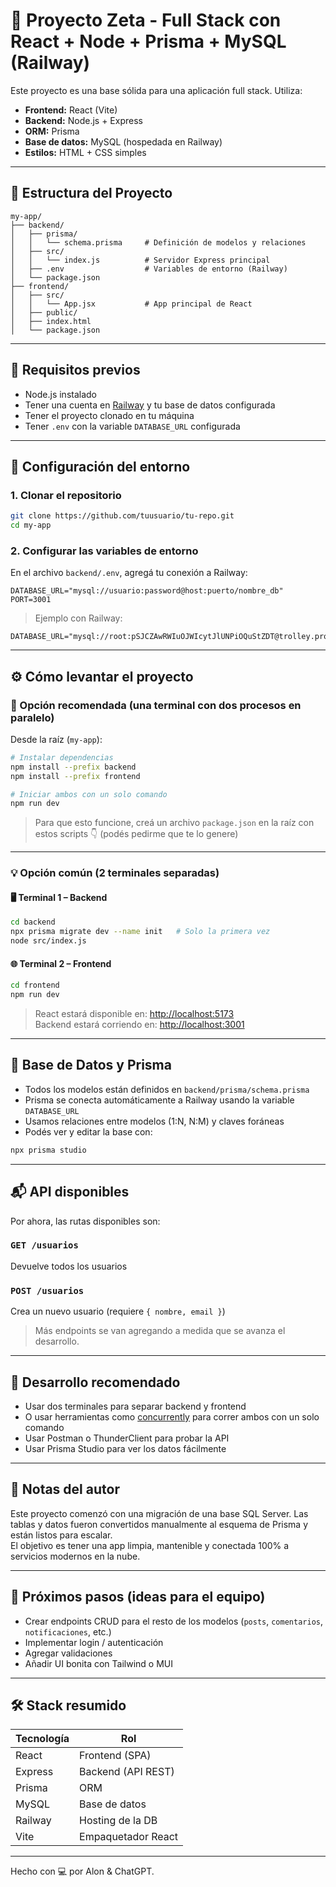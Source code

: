 # 🧠 Proyecto Zeta - Full Stack con React + Node + Prisma + MySQL (Railway)

Este proyecto es una base sólida para una aplicación full stack. Utiliza:

- **Frontend:** React (Vite)
- **Backend:** Node.js + Express
- **ORM:** Prisma
- **Base de datos:** MySQL (hospedada en Railway)
- **Estilos:** HTML + CSS simples

---

## 📁 Estructura del Proyecto

```
my-app/
├── backend/
│   ├── prisma/
│   │   └── schema.prisma     # Definición de modelos y relaciones
│   ├── src/
│   │   └── index.js          # Servidor Express principal
│   ├── .env                  # Variables de entorno (Railway)
│   └── package.json
├── frontend/
│   ├── src/
│   │   └── App.jsx           # App principal de React
│   ├── public/
│   ├── index.html
│   └── package.json
```

---

## 🚀 Requisitos previos

- Node.js instalado
- Tener una cuenta en [Railway](https://railway.app/) y tu base de datos configurada
- Tener el proyecto clonado en tu máquina
- Tener `.env` con la variable `DATABASE_URL` configurada

---

## 🔧 Configuración del entorno

### 1. Clonar el repositorio

```bash
git clone https://github.com/tuusuario/tu-repo.git
cd my-app
```

### 2. Configurar las variables de entorno

En el archivo `backend/.env`, agregá tu conexión a Railway:

```env
DATABASE_URL="mysql://usuario:password@host:puerto/nombre_db"
PORT=3001
```

> Ejemplo con Railway:

```env
DATABASE_URL="mysql://root:pSJCZAwRWIuOJWIcytJlUNPiOQuStZDT@trolley.proxy.rlwy.net:19881/railway"
```

---

## ⚙️ Cómo levantar el proyecto

### 🔁 Opción recomendada (una terminal con dos procesos en paralelo)

Desde la raíz (`my-app`):

```bash
# Instalar dependencias
npm install --prefix backend
npm install --prefix frontend

# Iniciar ambos con un solo comando
npm run dev
```

> Para que esto funcione, creá un archivo `package.json` en la raíz con estos scripts 👇 (podés pedirme que te lo genere)

---

### 💡 Opción común (2 terminales separadas)

#### 🖥️ Terminal 1 – Backend

```bash
cd backend
npx prisma migrate dev --name init   # Solo la primera vez
node src/index.js
```

#### 🌐 Terminal 2 – Frontend

```bash
cd frontend
npm run dev
```

> React estará disponible en: [http://localhost:5173](http://localhost:5173)  
> Backend estará corriendo en: [http://localhost:3001](http://localhost:3001)

---

## 🧱 Base de Datos y Prisma

- Todos los modelos están definidos en `backend/prisma/schema.prisma`
- Prisma se conecta automáticamente a Railway usando la variable `DATABASE_URL`
- Usamos relaciones entre modelos (1:N, N:M) y claves foráneas
- Podés ver y editar la base con:

```bash
npx prisma studio
```

---

## 📬 API disponibles

Por ahora, las rutas disponibles son:

### `GET /usuarios`
Devuelve todos los usuarios

### `POST /usuarios`
Crea un nuevo usuario (requiere `{ nombre, email }`)

> Más endpoints se van agregando a medida que se avanza el desarrollo.

---

## 🧪 Desarrollo recomendado

- Usar dos terminales para separar backend y frontend
- O usar herramientas como [concurrently](https://www.npmjs.com/package/concurrently) para correr ambos con un solo comando
- Usar Postman o ThunderClient para probar la API
- Usar Prisma Studio para ver los datos fácilmente

---

## 🧠 Notas del autor

Este proyecto comenzó con una migración de una base SQL Server. Las tablas y datos fueron convertidos manualmente al esquema de Prisma y están listos para escalar.  
El objetivo es tener una app limpia, mantenible y conectada 100% a servicios modernos en la nube.

---

## 📌 Próximos pasos (ideas para el equipo)

- Crear endpoints CRUD para el resto de los modelos (`posts`, `comentarios`, `notificaciones`, etc.)
- Implementar login / autenticación
- Agregar validaciones
- Añadir UI bonita con Tailwind o MUI

---

## 🛠️ Stack resumido

| Tecnología | Rol                 |
|------------|---------------------|
| React      | Frontend (SPA)      |
| Express    | Backend (API REST)  |
| Prisma     | ORM                 |
| MySQL      | Base de datos       |
| Railway    | Hosting de la DB    |
| Vite       | Empaquetador React  |

---

Hecho con 💻 por Alon & ChatGPT.
